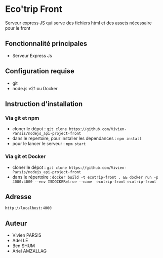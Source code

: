 # Eco'trip Front
Serveur express JS qui serve des fichiers html et des assets nécessaire pour le front

## Fonctionnalité principales
- Serveur Express Js

## Configuration requise
- git
- node.js v21 ou Docker

## Instruction d'installation

### Via git et npm

- cloner le dépot : `git clone https://github.com/Vivien-Parsis/nodejs_api-project-front`
- dans le repertoire, pour installer les dependances : `npm install`
- pour le lancer le serveur : `npm start`

### Via git et Docker

- cloner le dépot : `git clone https://github.com/Vivien-Parsis/nodejs_api-project-front` 
- dans le répertoire : `docker build -t ecotrip-front . && docker run -p 4000:4000 --env ISDOCKER=true --name  ecotrip-front ecotrip-front`

## Adresse

`http://localhost:4000`

## Auteur

- Vivien PARSIS
- Adel LÊ
- Ben SHUM
- Ariel AMZALLAG
